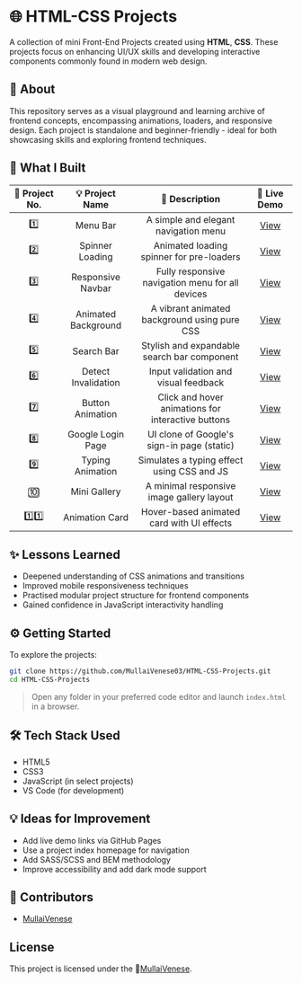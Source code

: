 # 🌐 HTML-CSS Projects

A collection of mini Front-End Projects created using **HTML**, **CSS**. These projects focus on enhancing UI/UX skills and developing interactive components commonly found in modern web design.

## 📖 About

This repository serves as a visual playground and learning archive of frontend concepts, encompassing animations, loaders, and responsive design. Each project is standalone and beginner-friendly - ideal for both showcasing skills and exploring frontend techniques.

## 🚀 What I Built

<table>
  <thead>
    <tr align="center">
      <th>🔢 Project No.</th>
      <th>💡 Project Name</th>
      <th>📝 Description</th>
      <th>🔗 Live Demo</th>
    </tr>
  </thead>
  <tbody align="center">
    <tr>
      <td>1️⃣</td>
      <td>Menu Bar</td>
      <td>A simple and elegant navigation menu</td>
      <td><a href="https://mullaivenese03.github.io/HTML-CSS-Projects/01-Menu%20Bar/">View</a></td>
    </tr>
    <tr>
      <td>2️⃣</td>
      <td>Spinner Loading</td>
      <td>Animated loading spinner for pre-loaders</td>
      <td><a href="https://mullaivenese03.github.io/HTML-CSS-Projects/02-Spinner%20Loading/">View</a></td>
    </tr>
    <tr>
      <td>3️⃣</td>
      <td>Responsive Navbar</td>
      <td>Fully responsive navigation menu for all devices</td>
      <td><a href="https://mullaivenese03.github.io/HTML-CSS-Projects/03-Responsive%20Navbar/">View</a></td>
    </tr>
    <tr>
      <td>4️⃣</td>
      <td>Animated Background</td>
      <td>A vibrant animated background using pure CSS</td>
      <td><a href="https://mullaivenese03.github.io/HTML-CSS-Projects/04-Animated%20Background/">View</a></td>
    </tr>
    <tr>
      <td>5️⃣</td>
      <td>Search Bar</td>
      <td>Stylish and expandable search bar component</td>
      <td><a href="https://mullaivenese03.github.io/HTML-CSS-Projects/05-Search%20Bar/">View</a></td>
    </tr>
    <tr>
      <td>6️⃣</td>
      <td>Detect Invalidation</td>
      <td>Input validation and visual feedback</td>
      <td><a href="https://mullaivenese03.github.io/HTML-CSS-Projects/06-Detect%20Invalidation/">View</a></td>
    </tr>
    <tr>
      <td>7️⃣</td>
      <td>Button Animation</td>
      <td>Click and hover animations for interactive buttons</td>
      <td><a href="https://mullaivenese03.github.io/HTML-CSS-Projects/07-Button%20Animation/">View</a></td>
    </tr>
    <tr>
      <td>8️⃣</td>
      <td>Google Login Page</td>
      <td>UI clone of Google's sign-in page (static)</td>
      <td><a href="https://mullaivenese03.github.io/HTML-CSS-Projects/08-Google%20login%20Page/">View</a></td>
    </tr>
    <tr>
      <td>9️⃣</td>
      <td>Typing Animation</td>
      <td>Simulates a typing effect using CSS and JS</td>
      <td><a href="https://mullaivenese03.github.io/HTML-CSS-Projects/09-Typing%20Animation/">View</a></td>
    </tr>
    <tr>
      <td>🔟</td>
      <td>Mini Gallery</td>
      <td>A minimal responsive image gallery layout</td>
      <td><a href="https://mullaivenese03.github.io/HTML-CSS-Projects/10-Mini%20gallery/">View</a></td>
    </tr>
    <tr>
      <td>1️⃣1️⃣</td>
      <td>Animation Card</td>
      <td>Hover-based animated card with UI effects</td>
      <td><a href="https://mullaivenese03.github.io/HTML-CSS-Projects/11-Animation%20card/">View</a></td>
    </tr>
  </tbody>
</table>


## ✨ Lessons Learned

- Deepened understanding of CSS animations and transitions
- Improved mobile responsiveness techniques
- Practised modular project structure for frontend components
- Gained confidence in JavaScript interactivity handling

## ⚙️ Getting Started

To explore the projects:

```bash
git clone https://github.com/MullaiVenese03/HTML-CSS-Projects.git
cd HTML-CSS-Projects
```
> Open any folder in your preferred code editor and launch `index.html` in a browser.

## 🛠️ Tech Stack Used

 - HTML5
 - CSS3
 - JavaScript (in select projects)
 - VS Code (for development)

 ## 💡 Ideas for Improvement
 
 - Add live demo links via GitHub Pages
 - Use a project index homepage for navigation
 - Add SASS/SCSS and BEM methodology
 - Improve accessibility and add dark mode support

## 🤝 Contributors

- [MullaiVenese](https://github.com/MullaiVenese03/)

## License

This project is licensed under the 🤍[MullaiVenese](https://github.com/MullaiVenese03/).

